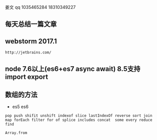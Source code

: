 姜文 qq 1035465284  18310349227

## 每天总结一篇文章
## webstorm 2017.1
```
http://jetbrains.com/
```
## node 7.6以上(es6+es7 async await) 8.5支持import export

## 数组的方法
- es5 es6
```
pop push shifit unshift indexof slice lastIndexOf reverse sort join map forEach filter for of splice includes concat  some every reduce find
```

```
Array.from
```







